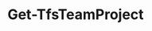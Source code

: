 ﻿---
title: Get-TfsTeamProject
breadcrumbs: [ "TeamProject" ]
parent: "TeamProject"
description: "Gets information about one or more team projects. "
remarks: "The Get-TfsTeamProject cmdlets gets one or more Team Project objects (an instance of Microsoft.TeamFoundation.Core.WebApi.TeamProject) from the supplied Team Project Collection. "
parameterSets: 
  "_All_": [ Cached, Collection, Credential, Current, Deleted, IncludeDetails, Interactive, Password, PersonalAccessToken, Process, Project, Server, UserName ] 
  "Get by project":  
    Project: 
      type: "object"  
      position: "0"  
    Collection: 
      type: "object"  
    Deleted: 
      type: "SwitchParameter"  
    IncludeDetails: 
      type: "SwitchParameter"  
    Process: 
      type: "string[]"  
    Server: 
      type: "object"  
  "Cached credentials":  
    Project: 
      type: "object"  
      position: "0"  
    Cached: 
      type: "SwitchParameter"  
      required: true  
    Collection: 
      type: "object"  
    Deleted: 
      type: "SwitchParameter"  
    IncludeDetails: 
      type: "SwitchParameter"  
    Process: 
      type: "string[]"  
    Server: 
      type: "object"  
  "User name and password":  
    Project: 
      type: "object"  
      position: "0"  
    Password: 
      type: "SecureString"  
      required: true  
    UserName: 
      type: "string"  
      required: true  
    Collection: 
      type: "object"  
    Deleted: 
      type: "SwitchParameter"  
    IncludeDetails: 
      type: "SwitchParameter"  
    Process: 
      type: "string[]"  
    Server: 
      type: "object"  
  "Credential object":  
    Project: 
      type: "object"  
      position: "0"  
    Credential: 
      type: "object"  
      required: true  
    Collection: 
      type: "object"  
    Deleted: 
      type: "SwitchParameter"  
    IncludeDetails: 
      type: "SwitchParameter"  
    Process: 
      type: "string[]"  
    Server: 
      type: "object"  
  "Personal Access Token":  
    Project: 
      type: "object"  
      position: "0"  
    PersonalAccessToken: 
      type: "string"  
      required: true  
    Collection: 
      type: "object"  
    Deleted: 
      type: "SwitchParameter"  
    IncludeDetails: 
      type: "SwitchParameter"  
    Process: 
      type: "string[]"  
    Server: 
      type: "object"  
  "Prompt for credential":  
    Project: 
      type: "object"  
      position: "0"  
    Collection: 
      type: "object"  
    Deleted: 
      type: "SwitchParameter"  
    IncludeDetails: 
      type: "SwitchParameter"  
    Interactive: 
      type: "SwitchParameter"  
    Process: 
      type: "string[]"  
    Server: 
      type: "object"  
  "Get current":  
    Current: 
      type: "SwitchParameter"  
      required: true  
    IncludeDetails: 
      type: "SwitchParameter"  
    Process: 
      type: "string[]" 
parameters: 
  - name: "Project" 
    description: "Specifies the name of a Team Project. Wildcards are supported. When omitted, all team projects in the supplied collection are returned. " 
    globbing: false 
    position: 0 
    type: "object" 
    defaultValue: "*" 
  - name: "Deleted" 
    description: "Lists deleted team projects present in the \"recycle bin\" " 
    globbing: false 
    type: "SwitchParameter" 
    defaultValue: "False" 
  - name: "Process" 
    description: "Returns only those team projects matching the specified process template(s). Wildcards are supported. When omitted returns all team projects, regardless of process template. " 
    globbing: false 
    type: "string[]" 
  - name: "IncludeDetails" 
    description: "Includes details about the team projects, such as the process template name and other properties. Specifying this argument signficantly increases the time it takes to complete the operation. " 
    globbing: false 
    type: "SwitchParameter" 
    defaultValue: "False" 
  - name: "Current" 
    description: "Returns the team project specified in the last call to Connect-TfsTeamProject (i.e. the \"current\" team project) " 
    required: true 
    globbing: false 
    type: "SwitchParameter" 
    defaultValue: "False" 
  - name: "Collection" 
    description: "Specifies the URL to the Team Project Collection or Azure DevOps Organization to connect to, a TfsTeamProjectCollection object (Windows PowerShell only), or a VssConnection object. You can also connect to an Azure DevOps Services organizations by simply providing its name instead of the full URL. For more details, see the Get-TfsTeamProjectCollection cmdlet. When omitted, it defaults to the connection set by Connect-TfsTeamProjectCollection (if any). " 
    globbing: false 
    pipelineInput: "true (ByValue)" 
    type: "object" 
    aliases: [ Organization ] 
  - name: "Organization" 
    description: "Specifies the URL to the Team Project Collection or Azure DevOps Organization to connect to, a TfsTeamProjectCollection object (Windows PowerShell only), or a VssConnection object. You can also connect to an Azure DevOps Services organizations by simply providing its name instead of the full URL. For more details, see the Get-TfsTeamProjectCollection cmdlet. When omitted, it defaults to the connection set by Connect-TfsTeamProjectCollection (if any). This is an alias of the Collection parameter." 
    globbing: false 
    pipelineInput: "true (ByValue)" 
    type: "object" 
    aliases: [ Organization ] 
  - name: "Server" 
    description: "Specifies the URL to the Team Foundation Server to connect to, a TfsConfigurationServer object (Windows PowerShell only), or a VssConnection object. When omitted, it defaults to the connection set by Connect-TfsConfiguration (if any). For more details, see the Get-TfsConfigurationServer cmdlet. " 
    globbing: false 
    type: "object" 
  - name: "Cached" 
    description: "Specifies that cached (default) credentials should be used when possible/available. " 
    required: true 
    globbing: false 
    type: "SwitchParameter" 
    defaultValue: "False" 
  - name: "UserName" 
    description: "Specifies a user name for authentication modes (such as Basic) that support username/password-based credentials. Must be used in conjunction with the -Password argument " 
    required: true 
    globbing: false 
    type: "string" 
  - name: "Password" 
    description: "Specifies a password for authentication modes (such as Basic) that support username/password-based credentials. Must be used in conjunction with the -UserName argument " 
    required: true 
    globbing: false 
    type: "SecureString" 
  - name: "Credential" 
    description: "Specifies a user account that has permission to perform this action. To provide a user name and password, a Personal Access Token, and/or to open a input dialog to enter your credentials, call Get-TfsCredential with the appropriate arguments and pass its return to this argument. " 
    required: true 
    globbing: false 
    type: "object" 
  - name: "PersonalAccessToken" 
    description: "Specifies a personal access token, used as an alternate credential, to authenticate to Azure DevOps " 
    required: true 
    globbing: false 
    type: "string" 
    aliases: [ Pat ] 
  - name: "Pat" 
    description: "Specifies a personal access token, used as an alternate credential, to authenticate to Azure DevOps This is an alias of the PersonalAccessToken parameter." 
    required: true 
    globbing: false 
    type: "string" 
    aliases: [ Pat ] 
  - name: "Interactive" 
    description: "Prompts for user credentials. Can be used for any Team Foundation Server or Azure DevOps account - the proper login dialog is automatically selected. Should only be used in an interactive PowerShell session (i.e., a PowerShell terminal window), never in an unattended script (such as those executed during an automated build). Currently it is only supported in Windows PowerShell. " 
    globbing: false 
    type: "SwitchParameter" 
    defaultValue: "False"
inputs: 
  - type: "System.Object" 
    description: "Specifies the URL to the Team Project Collection or Azure DevOps Organization to connect to, a TfsTeamProjectCollection object (Windows PowerShell only), or a VssConnection object. You can also connect to an Azure DevOps Services organizations by simply providing its name instead of the full URL. For more details, see the Get-TfsTeamProjectCollection cmdlet. When omitted, it defaults to the connection set by Connect-TfsTeamProjectCollection (if any). "
outputs: 
  - type: "Microsoft.TeamFoundation.Core.WebApi.TeamProject" 
    description: 
notes: 
relatedLinks: 
  - text: "Online Version:" 
    uri: "https://tfscmdlets.dev/docs/cmdlets/TeamProject/Get-TfsTeamProject"
aliases: 
examples: 
---

